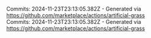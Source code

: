 Commits: 2024-11-23T23:13:05.382Z - Generated via https://github.com/marketplace/actions/artificial-grass
<br>
Commits: 2024-11-23T23:13:05.382Z - Generated via https://github.com/marketplace/actions/artificial-grass
<br>
